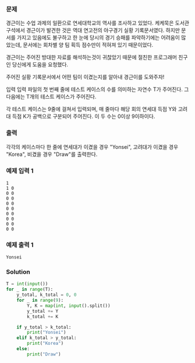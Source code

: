 ### 문제
경근이는 수업 과제의 일환으로 연세대학교의 역사를 조사하고 있었다. 케케묵은 도서관 구석에서 경근이가 발견한 것은 역대 연고전의 야구경기 실황 기록문서였다.
하지만 문서를 가지고 있음에도 불구하고 한 눈에 당시의 경기 승패를 파악하기에는 어려움이 많았는데, 문서에는 회차별 양 팀 획득 점수만이 적혀져 있기 때문이었다.

경근이는 주어진 방대한 자료를 해석하는것이 귀찮았기 때문에 절친한 프로그래머 친구인 당신에게 도움을 요청했다.

주어진 실황 기록문서에서 어떤 팀이 이겼는지를 알아내 경근이를 도와주자!

입력
입력 파일의 첫 번째 줄에 테스트 케이스의 수를 의미하는 자연수 T가 주어진다. 그 다음에는 T개의 테스트 케이스가 주어진다.

각 테스트 케이스는 9줄에 걸쳐서 입력되며, 매 줄마다 해당 회의 연세대 득점 Y와 고려대 득점 K가 공백으로 구분되어 주어진다. 이 두 수는 0이상 9이하이다.

### 출력
각각의 케이스마다 한 줄에 연세대가 이겼을 경우 "Yonsei", 고려대가 이겼을 경우 "Korea", 비겼을 경우 "Draw"를 출력한다.

### 예제 입력 1 
    1
    1 0
    0 0
    0 0
    0 0
    0 0
    0 0
    0 0
    0 0
    0 0
### 예제 출력 1 
    Yonsei
### Solution
```python
T = int(input())
for _ in range(T):
    y_total, k_total = 0, 0
    for _ in range(9):
        Y, K = map(int, input().split())
        y_total += Y
        k_total += K

    if y_total > k_total:
        print("Yonsei")
    elif k_total > y_total:
        print("Korea")
    else:
        print("Draw")
```
